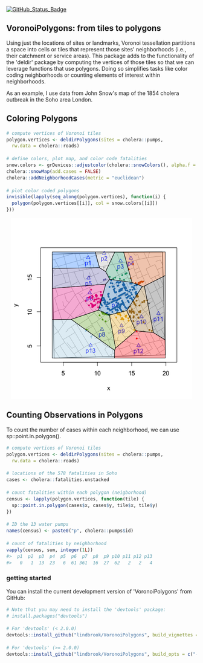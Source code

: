 
<!-- README.md is generated from README.Rmd. Please edit that file -->
[![GitHub\_Status\_Badge](https://img.shields.io/badge/GitHub-0.0.9008-red.svg)](https://github.com/lindbrook/VoronoiPolygons/blob/master/NEWS)

VoronoiPolygons: from tiles to polygons
---------------------------------------

Using just the locations of sites or landmarks, Voronoi tessellation partitions a space into cells or tiles that represent those sites' neighborhoods (i.e., their catchment or service areas). This package adds to the functionality of the 'deldir' package by computing the vertices of those tiles so that we can leverage functions that use polygons. Doing so simplifies tasks like color coding neighborhoods or counting elements of interest within neighborhoods.

As an example, I use data from John Snow's map of the 1854 cholera outbreak in the Soho area London.

Coloring Polygons
-----------------

``` r
# compute vertices of Voronoi tiles
polygon.vertices <- deldirPolygons(sites = cholera::pumps,
  rw.data = cholera::roads)

# define colors, plot map, and color code fatalities
snow.colors <- grDevices::adjustcolor(cholera::snowColors(), alpha.f = 1/3)
cholera::snowMap(add.cases = FALSE)
cholera::addNeighborhoodCases(metric = "euclidean")

# plot color coded polygons
invisible(lapply(seq_along(polygon.vertices), function(i) {
  polygon(polygon.vertices[[i]], col = snow.colors[[i]])
}))
```

<img src="README_files/figure-markdown_github/coloring-1.png" style="display: block; margin: auto;" />

Counting Observations in Polygons
---------------------------------

To count the number of cases within each neighborhood, we can use sp::point.in.polygon().

``` r
# compute vertices of Voronoi tiles
polygon.vertices <- deldirPolygons(sites = cholera::pumps,
  rw.data = cholera::roads)

# locations of the 578 fatalities in Soho
cases <- cholera::fatalities.unstacked

# count fatalities within each polygon (neigborhood)
census <- lapply(polygon.vertices, function(tile) {
  sp::point.in.polygon(cases$x, cases$y, tile$x, tile$y)
})

# ID the 13 water pumps
names(census) <- paste0("p", cholera::pumps$id)

# count of fatalities by neighborhood
vapply(census, sum, integer(1L))
#>  p1  p2  p3  p4  p5  p6  p7  p8  p9 p10 p11 p12 p13 
#>   0   1  13  23   6  61 361  16  27  62   2   2   4
```

### getting started

You can install the current development version of 'VoronoiPolygons' from GitHub:

``` r
# Note that you may need to install the 'devtools' package:
# install.packages("devtools")

# For 'devtools' (< 2.0.0)
devtools::install_github("lindbrook/VoronoiPolygons", build_vignettes = TRUE)

# For 'devtools' (>= 2.0.0)
devtools::install_github("lindbrook/VoronoiPolygons", build_opts = c("--no-resave-data", "--no-manual"))
```
